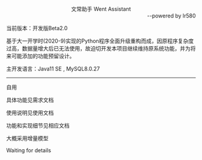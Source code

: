 <div align="center">文常助手 Went Assistant</div>
<div align="right">--powered by lr580</div>

当前版本：开发版Beta2.0

基于大一开学时(2020-9)实现的Python程序全面升级重构而成，因原程序复杂度过高，数据量增大后已无法使用，故迫切开发本项目继续维持原系统功能，并为将来可能添加的功能预留设计。

主开发语言：Java11 SE ,  MySQL8.0.27

<hr>
自用

具体功能见需求文档

使用说明见使用文档

功能和实现细节见相应文档

大概采用增量模型

Waiting for details

